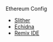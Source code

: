 Ethereum Config

- [Slither](https://github.com/crytic/slither)
- [Echidna](https://github.com/crytic/echidna)
- [Remix IDE](https://remix.ethereum.org/)
